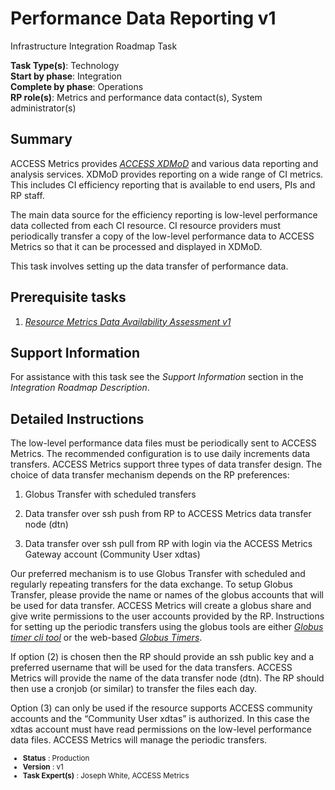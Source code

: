 # Performance Data Reporting v1

Infrastructure Integration Roadmap Task

**Task Type(s)**: Technology  
**Start by phase**: Integration  
**Complete by phase**: Operations  
**RP role(s)**: Metrics and performance data contact(s), System administrator(s)

## Summary

ACCESS Metrics provides [*ACCESS XDMoD*](https://xdmod.access-ci.org) and various data reporting and analysis services. XDMoD provides reporting on a wide range of CI metrics. This includes CI efficiency reporting that is available to end users, PIs and RP staff.

The main data source for the efficiency reporting is low-level performance data collected from each CI resource. CI resource providers must periodically transfer a copy of the low-level performance data to ACCESS Metrics so that it can be processed and displayed in XDMoD.

This task involves setting up the data transfer of performance data.

## Prerequisite tasks

1.  [*Resource Metrics Data Availability Assessment v1*](Resource_Metrics_Data_Availability_Assessment_v1.md)

## Support Information

For assistance with this task see the *Support Information* section in the *Integration Roadmap Description*.

## Detailed Instructions

The low-level performance data files must be periodically sent to ACCESS Metrics. The recommended configuration is to use daily increments data transfers. ACCESS Metrics support three types of data transfer design. The choice of data transfer mechanism depends on the RP preferences:

1.  Globus Transfer with scheduled transfers

2.  Data transfer over ssh push from RP to ACCESS Metrics data transfer node (dtn)

3.  Data transfer over ssh pull from RP with login via the ACCESS Metrics Gateway account (Community User xdtas)

Our preferred mechanism is to use Globus Transfer with scheduled and regularly repeating transfers for the data exchange. To setup Globus Transfer, please provide the name or names of the globus accounts that will be used for data transfer. ACCESS Metrics will create a globus share and give write permissions to the user accounts provided by the RP. Instructions for setting up the periodic transfers using the globus tools are either [*Globus timer cli tool*](https://pypi.org/project/globus-timer-cli/) or the web-based [*Globus Timers*](https://www.globus.org/blog/scheduled-and-recurring-transfers-now-available-globus-web-app).

If option (2) is chosen then the RP should provide an ssh public key and a preferred username that will be used for the data transfers. ACCESS Metrics will provide the name of the data transfer node (dtn). The RP should then use a cronjob (or similar) to transfer the files each day.

Option (3) can only be used if the resource supports ACCESS community accounts and the “Community User xdtas” is authorized. In this case the xdtas account must have read permissions on the low-level performance data files. ACCESS Metrics will manage the periodic transfers.

<sub>
<ul class="document-meta-data">
    <li><strong>Status</strong> : Production</li>
    <li><strong>Version</strong> : v1</li>
    <li><strong>Task Expert(s)</strong> : Joseph White, ACCESS Metrics</li>
</ul>
</sub>
<br/>
<br/>